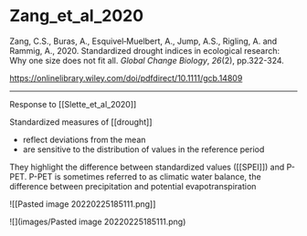 # Zang_et_al_2020

Zang, C.S., Buras, A., Esquivel‐Muelbert, A., Jump, A.S., Rigling, A. and Rammig, A., 2020. Standardized drought indices in ecological research: Why one size does not fit all. _Global Change Biology_, _26_(2), pp.322-324.

https://onlinelibrary.wiley.com/doi/pdfdirect/10.1111/gcb.14809

---

Response to [[Slette_et_al_2020]]

Standardized measures of [[drought]]

- reflect deviations from the mean
- are sensitive to the distribution of values in the reference period

They highlight the difference between standardized values ([[SPEI]]) and P-PET. P-PET is sometimes referred to as climatic water balance, the difference between precipitation and potential evapotranspiration 

![[Pasted image 20220225185111.png]]

![](images/Pasted image 20220225185111.png)